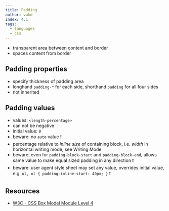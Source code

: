 ```yaml
---
title: Padding
author: vwkd
index: 4.1
tags:
  - languages
  - css
---
```


- transparent area between content and border
- spaces content from border



## Padding properties

- specify thickness of padding area
- longhand `padding-*` for each side, shorthand `padding` for all four sides
- not inherited



## Padding values

- values: `<length-percentage>`
- can not be negative
- initial value: `0`
- beware: no `auto` value ❗️
- percentage relative to _inline size_ of containing block, i.e. _width_ in horizontal writing mode, see Writing Mode
- beware: even for `padding-block-start` and `padding-block-end`, allows same value to make equal sized padding in any direction ❗️
- beware: user agent style sheet may set any value, overrides initial value, e.g. `ul, ol { padding-inline-start: 40px; }` ❗️



## Resources

- [W3C - CSS Box Model Module Level 4](https://www.w3.org/TR/css-box-4/)